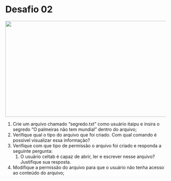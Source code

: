 # Desafio 02

<p align="center">
  <img width="560" height="300" src="https://media.giphy.com/media/3o7abuqxszgO6pFb3i/giphy.gif">
</p>


1. Crie um arquivo chamado “segredo.txt” como usuário itaipu e insira o segredo “O palmeiras não tem mundial” dentro do arquivo;
2. Verifique qual o tipo do arquivo que foi criado. Com qual comando é possível visualizar essa informação?
3. Verifique com que tipo de permissão o arquivo foi criado e responda a seguinte pergunta:
    1. O usuário celtab é capaz de abrir, ler e escrever nesse arquivo? Justifique sua resposta.
4. Modifique a permissão do arquivo para que o usuário não tenha acesso ao conteúdo do arquivo;
